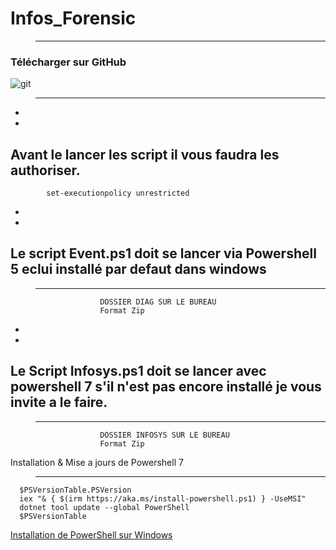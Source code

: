 # Infos_Forensic
>------------------------------------------------------------------------------------------------------------------------------------------
### Télécharger sur GitHub



![git](https://github.com/user-attachments/assets/6cd483d7-653a-45e2-8c36-033a75dbeb21)






>------------------------------------------------------------------------------------------------------------------------------------------

*
*


## Avant le lancer les script il vous faudra les authoriser.

            set-executionpolicy unrestricted
*
*

## Le script Event.ps1 doit se lancer via Powershell 5 eclui installé par defaut dans windows
>------------------------------------------------------------------------------------------------------------------------------------------

                        DOSSIER DIAG SUR LE BUREAU
                        Format Zip
*
*

## Le Script Infosys.ps1 doit se lancer avec powershell 7 s'il n'est pas encore installé je vous invite a le faire.
>------------------------------------------------------------------------------------------------------------------------------------------

                        DOSSIER INFOSYS SUR LE BUREAU
                        Format Zip


Installation & Mise a jours de Powershell 7
>------------------------------------------------------------------------------------------------------------------------------------------


      $PSVersionTable.PSVersion
      iex "& { $(irm https://aka.ms/install-powershell.ps1) } -UseMSI"
      dotnet tool update --global PowerShell
      $PSVersionTable



                                
<a href="https://learn.microsoft.com/fr-fr/powershell/scripting/install/installing-powershell-on-windows?view=powershell-7.5" rel="nofollow">Installation de PowerShell sur Windows</a>
